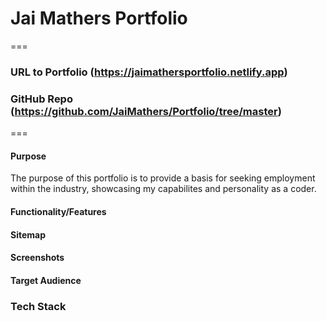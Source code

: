 # Jai Mathers Portfolio
===

### URL to Portfolio (https://jaimathersportfolio.netlify.app)

### GitHub Repo (https://github.com/JaiMathers/Portfolio/tree/master)

===

#### Purpose

The purpose of this portfolio is to provide a basis for seeking employment within the industry, showcasing my capabilites and personality as a coder.

#### Functionality/Features


#### Sitemap


#### Screenshots


#### Target Audience


### Tech Stack